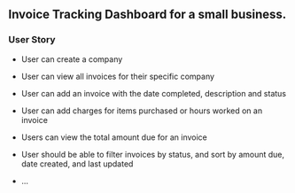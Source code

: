 
## Invoice Tracking Dashboard for a small business.

### User Story

* User can create a company

* User can view all invoices for their specific company

* User can add an invoice with the date completed, description and status

* User can add charges for items purchased or hours worked on an invoice

* Users can view the total amount due for an invoice

* User should be able to filter invoices by status, and sort by amount due, date created, and last updated

* ...
